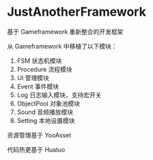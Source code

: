 # JustAnotherFramework
基于 Gameframework 重新整合的开发框架

从 Gameframework 中移植了以下模块：

1. FSM 状态机模块
2. Procedure 流程模块
3. UI 管理模块
4. Event 事件模块
5. Log 日志输入模块，支持宏开关
6. ObjectPool 对象池模块
7. Sound 音频播放模块
8. Setting 本地设置模块

资源管理基于 YooAsset

代码热更基于 Huatuo
